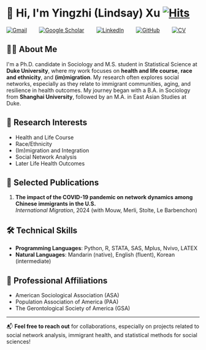 # 👋 Hi, I'm Yingzhi (Lindsay) Xu [![Hits](https://hits.seeyoufarm.com/api/count/incr/badge.svg?url=https%3A%2F%2Fgithub.com%2FLindsay-Yingzhi-Xu&count_bg=%2379C83D&title_bg=%23555555&icon=&icon_color=%23E7E7E7&title=hits&edge_flat=false)](https://hits.seeyoufarm.com)

[![Gmail](https://img.shields.io/badge/E--mail-D14836?style=for-the-badge&logo=gmail&logoColor=white)](mailto:yingzhi.xu@duke.edu?body=Hello%20Yingzhi:%0A%0A)
&ensp;&ensp;&ensp;&ensp;[![Google Scholar](https://img.shields.io/badge/Google%20Scholar-4285F4?style=for-the-badge&logo=google-scholar&logoColor=white)](https://scholar.google.com/citations?user=xcG2AHwAAAAJ)
&ensp;&ensp;&ensp;&ensp;[![LinkedIn](https://img.shields.io/badge/linkedin-%230077B5.svg?style=for-the-badge&logo=linkedin&logoColor=white)](https://www.linkedin.com/in/yingzhi-xu)
&ensp;&ensp;&ensp;&ensp;[![GitHub](https://img.shields.io/badge/GitHub-%23121011.svg?style=for-the-badge&logo=github&logoColor=white)](https://github.com/Lindsay-Yingzhi-Xu)
&ensp;&ensp;&ensp;&ensp;[![CV](https://img.shields.io/badge/Curriculum_Vitae-0b204f.svg?style=for-the-badge&logo=data:image/svg%2bxml;base64,PHN2ZyB4bWxucz0iaHR0cDovL3d3dy53My5vcmcvMjAwMC9zdmciIHdpZHRoPSIxNiIgaGVpZ2h0PSIxNiIgZmlsbD0id2hpdGUiIGNsYXNzPSJiaSBiaS1maWxlLWVhcm1hcmstcGVyc29uIiB2aWV3Qm94PSIwIDAgMTYgMTYiPgogIDxwYXRoIGQ9Ik0xMSA4YTMgMyAwIDEgMS02IDAgMyAzIDAgMCAxIDYgMHoiLz4KICA8cGF0aCBkPSJNMTQgMTRWNC41TDkuNSAwSDRhMiAyIDAgMCAwLTIgMnYxMmEyIDIgMCAwIDAgMiAyaDhhMiAyIDAgMCAwIDItMnpNOS41IDNBMS41IDEuNSAwIDAgMCAxMSA0LjVoMnY5LjI1NVMxMiAxMiA4IDEycy01IDEuNzU1LTUgMS43NTVWMmExIDEgMCAwIDEgMS0xaDUuNXYyeiIvPgo8L3N2Zz4=)](./CV.pdf)

## 👩‍🎓 About Me

I'm a Ph.D. candidate in Sociology and M.S. student in Statistical Science at **Duke University**, where my work focuses on **health and life course**, **race and ethnicity**, and **(im)migration**. My research often explores social networks, especially as they relate to immigrant communities, aging, and resilience in health outcomes. My journey began with a B.A. in Sociology from **Shanghai University**, followed by an M.A. in East Asian Studies at Duke.

## 🔬 Research Interests

- Health and Life Course
- Race/Ethnicity
- (Im)migration and Integration
- Social Network Analysis
- Later Life Health Outcomes

## 📄 Selected Publications

1. **The impact of the COVID-19 pandemic on network dynamics among Chinese immigrants in the U.S.**  
   *International Migration*, 2024 (with Mouw, Merli, Stolte, Le Barbenchon)

## 🛠️ Technical Skills

- **Programming Languages**: Python, R, STATA, SAS, Mplus, Nvivo, LATEX
- **Natural Languages**: Mandarin (native), English (fluent), Korean (intermediate)

## 🤝 Professional Affiliations

- American Sociological Association (ASA)
- Population Association of America (PAA)
- The Gerontological Society of America (GSA)

---

📬 **Feel free to reach out** for collaborations, especially on projects related to social network analysis, immigrant health, and statistical methods for social sciences!


<!--This profile is made by [StevenGuo42](https://github.com/StevenGuo42) -->
